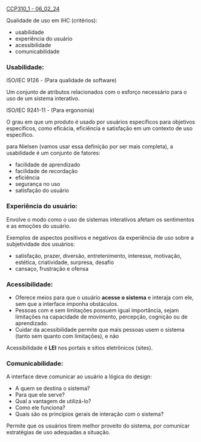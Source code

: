 [CCP310_1 - 06_02_24](CCP310_1%20-%2006_02_24.md)

Qualidade de uso em IHC (critérios):
- usabilidade
- experiência do usuário
- acessibilidade
- comunicabilidade

### Usabilidade: 

ISO/IEC 9126 - (Para qualidade de software)

Um conjunto de atributos relacionados com o esforço necessário para o uso de um sistema interativo.

ISO/IEC 9241-11 - (Para ergonomia)

O grau em que um produto é usado por usuários específicos para objetivos específicos, como eficácia, eficiência e satisfação em um contexto de uso específico.


para Nielsen (vamos usar essa definição por ser mais completa), a usabilidade é um conjunto de fatores:

- facilidade de aprendizado
- facilidade de recordação
- eficiência
- segurança no uso
- satisfação do usuário

### Experiência do usuário:

Envolve o modo como o uso de sistemas interativos afetam os sentimentos e as emoções do usuário.

Exemplos de aspectos positivos e negativos da experiência de uso sobre a subjetividade dos usuários:

-  satisfação, prazer, diversão, entretenimento, interesse, motivação, estética, criatividade, surpresa, desafio
- cansaço, frustração e ofensa


### Acessibilidade:

-  Oferece meios para que o usuário **acesse o sistema** e interaja com ele, sem que a interface imponha obstáculos.
-  Pessoas com e sem limitações possuem igual importância, sejam limitações na capacidade de movimento, percepção, cognição ou de aprendizado.
-  Cuidar da acessibilidade permite que mais pessoas usem o sistema (tanto sem quanto com limitações), e não 

Acessibilidade é **LEI** nos portais e sítios eletrônicos (sites).


### Comunicabilidade:

A interface deve comunicar ao usuário a lógica do design:

-  A quem se destina o sistema?
-  Para que ele serve?
-  Qual a vantagem de utilizá-lo?
-  Como ele funciona?
-  Quais são os princípios gerais de interação com o sistema?

Permite que os usuários tirem melhor proveito do sistema, por comunicar estratégias de uso adequadas a situação.
